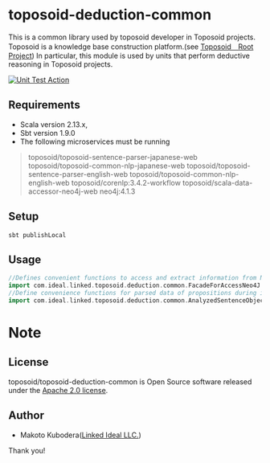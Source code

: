 # toposoid-deduction-common
This is a common library used by toposoid developer in Toposoid projects.
Toposoid is a knowledge base construction platform.(see [Toposoid　Root Project](https://github.com/toposoid/toposoid.git))
In particular, this module is used by units that perform deductive reasoning in Toposoid projects.

[![Unit Test Action](https://github.com/toposoid/toposoid-deduction-common/actions/workflows/action.yml/badge.svg?branch=main)](https://github.com/toposoid/toposoid-deduction-common/actions/workflows/action.yml)

## Requirements
* Scala version 2.13.x,
* Sbt version 1.9.0
* The following microservices must be running
> toposoid/toposoid-sentence-parser-japanese-web
> toposoid/toposoid-common-nlp-japanese-web
> toposoid/toposoid-sentence-parser-english-web
> toposoid/toposoid-common-nlp-english-web
> toposoid/corenlp:3.4.2-workflow
> toposoid/scala-data-accessor-neo4j-web
> neo4j:4.1.3

## Setup
```bssh
sbt publishLocal
```
## Usage
```scala
//Defines convenient functions to access and extract information from Neo4j data during inference
import com.ideal.linked.toposoid.deduction.common.FacadeForAccessNeo4J._
//Define convenience functions for parsed data of propositions during inference
import com.ideal.linked.toposoid.deduction.common.AnalyzedSentenceObjectUtils._
```

# Note


## License
toposoid/toposoid-deduction-common is Open Source software released under the [Apache 2.0 license](https://www.apache.org/licenses/LICENSE-2.0.html).

## Author
* Makoto Kubodera([Linked Ideal LLC.](https://linked-ideal.com/))

Thank you!
